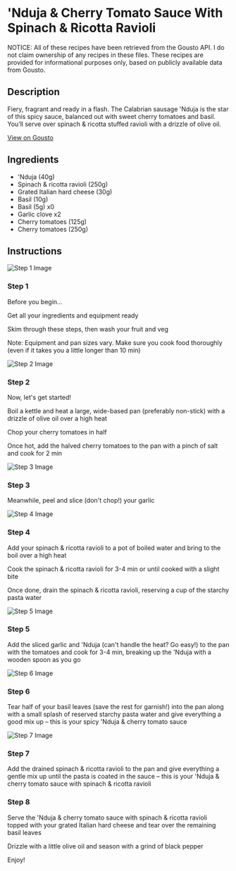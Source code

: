 # 'Nduja & Cherry Tomato Sauce With Spinach & Ricotta Ravioli

NOTICE: All of these recipes have been retrieved from the Gousto API. I do not claim ownership of any recipes in these files. These recipes are provided for informational purposes only, based on publicly available data from Gousto.

## Description

Fiery, fragrant and ready in a flash. The Calabrian sausage 'Nduja is the star of this spicy sauce, balanced out with sweet cherry tomatoes and basil. You’ll serve over spinach & ricotta stuffed ravioli with a drizzle of olive oil. 

[View on Gousto](https://www.gousto.co.uk/recipes/cookbook/nduja-cherry-tomato-sauce-with-spinach-ricotta-ravioli)

## Ingredients

-  'Nduja (40g)
- Spinach & ricotta ravioli (250g)
- Grated Italian hard cheese (30g)
- Basil (10g)
- Basil (5g) x0
- Garlic clove x2
- Cherry tomatoes (125g)
- Cherry tomatoes (250g)

## Instructions

![Step 1 Image](https://production-media.gousto.co.uk/cms/recipe-step-image/Admin-10mm-Step-1-1644329783990-x200.jpg)

### Step 1

Before you begin...

Get all your ingredients and equipment ready

Skim through these steps, then wash your fruit and veg

Note: Equipment and pan sizes vary. Make sure you cook food thoroughly (even if it takes you a little longer than 10 min)

![Step 2 Image](https://production-media.gousto.co.uk/cms/recipe-step-image/step-2-1644329792583-x200.jpg)

### Step 2

Now, let's get started!

Boil a kettle and heat a large, wide-based pan (preferably non-stick) with a drizzle of olive oil over a high heat

Chop your cherry tomatoes in half

Once hot, add the halved cherry tomatoes to the pan with a pinch of salt and cook for 2 min

![Step 3 Image](https://production-media.gousto.co.uk/cms/recipe-step-image/step-3-1644329799378-x200.jpg)

### Step 3

Meanwhile, peel and slice (don't chop!) your garlic

![Step 4 Image](https://production-media.gousto.co.uk/cms/recipe-step-image/step-4-1644329806693-x200.jpg)

### Step 4

Add your spinach & ricotta ravioli to a pot of boiled water and bring to the boil over a high heat

Cook the spinach & ricotta ravioli for 3-4 min or until cooked with a slight bite

Once done, drain the spinach & ricotta ravioli, reserving a cup of the starchy pasta water

![Step 5 Image](https://production-media.gousto.co.uk/cms/recipe-step-image/step-5-1644329817784-x200.jpg)

### Step 5

Add the sliced garlic and 'Nduja (can't handle the heat? Go easy!) to the pan with the tomatoes and cook for 3-4 min, breaking up the 'Nduja with a wooden spoon as you go

![Step 6 Image](https://production-media.gousto.co.uk/cms/recipe-step-image/step-6-1644329826445-x200.jpg)

### Step 6

Tear half of your basil leaves (save the rest for garnish!) into the pan along with a small splash of reserved starchy pasta water and give everything a good mix up – this is your spicy 'Nduja & cherry tomato sauce

![Step 7 Image](https://production-media.gousto.co.uk/cms/recipe-step-image/step-7-1644329833085-x200.jpg)

### Step 7

Add the drained spinach & ricotta ravioli to the pan and give everything a gentle mix up until the pasta is coated in the sauce – this is your 'Nduja & cherry tomato sauce with spinach & ricotta ravioli

### Step 8

Serve the 'Nduja & cherry tomato sauce with spinach & ricotta ravioli topped with your grated Italian hard cheese and tear over the remaining basil leaves

Drizzle with a little olive oil and season with a grind of black pepper

Enjoy!

